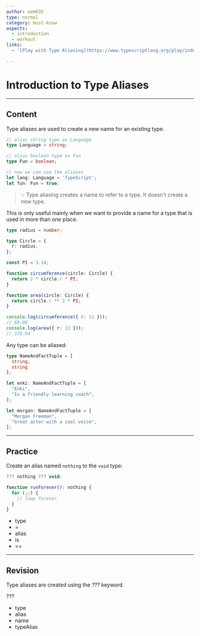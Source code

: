 ```yaml
---
author: nem035
type: normal
category: must-know
aspects:
  - introduction
  - workout
links:
  - '[Play with Type Aliasing](https://www.typescriptlang.org/play/index.html#code/C4TwDgpgBATghgEwJYFcDOUC8UB2KC2ARhDANwBQ5okUAwkjAMYA202A3uVLAFyyKo0AGnIBfCuUYB7HGmBQACgEksUAMwA6AIwAWCQDMUORsCQyojBowL6SEYxAAUlpqz71XEAJRRO3GBDAKDA4UABMUABUFlasGjBRikoUopSGxqbmcAFwzrEQ7vk+frCBwaEuLBDxUdER0coplNKyUnHMUgDmeUw2dg6O7LxQWlpQol5epFAA9DPkc1AAbACcGgAMABySMmht1R3d2RC5QzB8o+OTFItqAOxrKzpAA){website}'

---
```


# Introduction to Type Aliases

---
## Content

Type aliases are used to create a new name for an existing type.

```ts
// alias string type as Language
type Language = string;

// alias boolean type as Fun
type Fun = boolean;

// now we can use the aliases
let lang: Language = 'TypeScript';
let fun: Fun = true;
```

> 💡 Type aliasing creates a name to refer to a type. It doesn't create a new type.

This is only useful mainly when we want to provide a name for a type that is used in more than one place.

```ts
type radius = number;

type Circle = {
  r: radius,
};

const PI = 3.14;

function circumference(circle: Circle) {
  return 2 * circle.r * PI;
}

function area(circle: Circle) {
  return circle.r ** 2 * PI;
}

console.log(circumference({ r: 11 }));
// 69.08
console.log(area({ r: 11 }));
// 379.94
```

Any type can be aliased:

```ts
type NameAndFactTuple = [
  string,
  string
];

let enki: NameAndFactTuple = [
  "Enki",
  "Is a friendly learning coach",
];

let morgan: NameAndFactTuple = [
  "Morgan Freeman",
  "Great actor with a cool voice",
];
```

---
## Practice

Create an alias named `nothing` to the `void` type:

```ts
??? nothing ??? void;

function runForever(): nothing {
  for (;;) {
    // loop forever
  }
}
```

* type
* =
* alias
* is
* ==

---
## Revision

Type aliases are created using the ??? keyword.


???

* type
* alias
* name
* typeAlias
